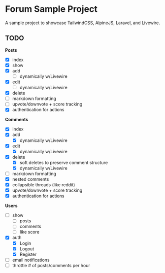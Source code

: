 # Forum Sample Project

A sample project to showcase TailwindCSS, AlpineJS, Laravel, and Livewire.

## TODO

**Posts**
- [x] index
- [x] show
- [x] add
    - [ ] dynamically w/Livewire
- [x] edit
    - [ ] dynamically w/Livewire
- [x] delete
- [ ] markdown formatting
- [ ] upvote/downvote + score tracking
- [x] authentication for actions

**Comments**
- [x] index
- [x] add
    - [x] dynamically w/Livewire
- [x] edit
    - [x] dynamically w/Livewire
- [x] delete
    - [x] soft deletes to preserve comment structure
    - [x] dynamically w/Livewire
- [ ] markdown formatting
- [x] nested comments
- [x] collapsible threads (like reddit)
- [x] upvote/downvote + score tracking
- [x] authentication for actions

**Users**
- [ ] show
    - [ ] posts
    - [ ] comments
    - [ ] like score
- [x] auth
    - [x] Login
    - [x] Logout
    - [x] Register
- [ ] email notifications
- [ ] throttle # of posts/comments per hour
